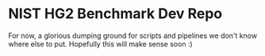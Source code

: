 # NIST HG2 Benchmark Dev Repo

For now, a glorious dumping ground for scripts and pipelines we don't know where
else to put. Hopefully this will make sense soon :)
